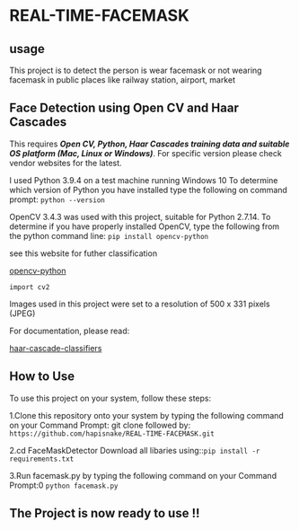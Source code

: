 # REAL-TIME-FACEMASK
## usage
This project is to detect the person is wear facemask or not wearing facemask in public places like railway station, airport, market 
## Face Detection using Open CV and Haar Cascades

This requires ***Open CV, Python, Haar Cascades training data and suitable OS platform (Mac, Linux or Windows)***. 
For specific version please check vendor websites for the latest.

I used Python 3.9.4 on a test machine running Windows 10
To determine which version of Python you have installed
type the following on command prompt: ```python --version```

OpenCV 3.4.3 was used with this project, suitable for Python 2.7.14. 
To determine if you have properly installed OpenCV, type the following from the python command line:
```pip install opencv-python```


see this website for futher classification

[opencv-python](https://pypi.org/project/opencv-python/)

```import cv2```

Images used in this project were set to a resolution of 500 x 331 pixels (JPEG)

For documentation, please read:

[haar-cascade-classifiers](https://becominghuman.ai/face-detection-using-opencv-with-haar-cascade-classifiers-941dbb25177)

## How to Use
To use this project on your system, follow these steps:

1.Clone this repository onto your system by typing the following command on your Command Prompt:
git clone  followed by: ```https://github.com/hapisnake/REAL-TIME-FACEMASK.git```

2.cd FaceMaskDetector
Download all libaries using::```pip install -r requirements.txt```

3.Run facemask.py by typing the following command on your Command Prompt:0 ```python facemask.py```


## The Project is now ready to use !!

